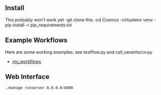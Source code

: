 ## Install
This probably won't work yet
	-git clone this
	-cd Cosmos
	-virtualenv venv
	-pip install -r pip_requirements.txt

## Example Workflows

Here are some working examples.  see testflow.py and call_varaints/cv.py
* [my_workflows](my_workflows)

## Web Interface
`./manage runserver 0.0.0.0:8000`
